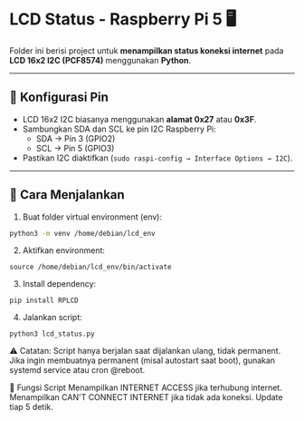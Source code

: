 # LCD Status - Raspberry Pi 5 🖥️

Folder ini berisi project untuk **menampilkan status koneksi internet** pada **LCD 16x2 I2C (PCF8574)** menggunakan **Python**.

---

## 🔹 Konfigurasi Pin

- LCD 16x2 I2C biasanya menggunakan **alamat 0x27** atau **0x3F**.  
- Sambungkan SDA dan SCL ke pin I2C Raspberry Pi:
  - SDA → Pin 3 (GPIO2)
  - SCL → Pin 5 (GPIO3)
- Pastikan I2C diaktifkan (`sudo raspi-config → Interface Options → I2C`).

---

## 🔹 Cara Menjalankan

1. Buat folder virtual environment (env):
```bash
python3 -m venv /home/debian/lcd_env
```

2. Aktifkan environment:
```
source /home/debian/lcd_env/bin/activate
```

3. Install dependency:
```
pip install RPLCD
```
    
4. Jalankan script:
```
python3 lcd_status.py
```

⚠️ Catatan:
Script hanya berjalan saat dijalankan ulang, tidak permanent.
Jika ingin membuatnya permanent (misal autostart saat boot), gunakan systemd service atau cron @reboot.

🔹 Fungsi Script
  Menampilkan INTERNET ACCESS jika terhubung internet.
  Menampilkan CAN'T CONNECT INTERNET jika tidak ada koneksi.
  Update tiap 5 detik.
